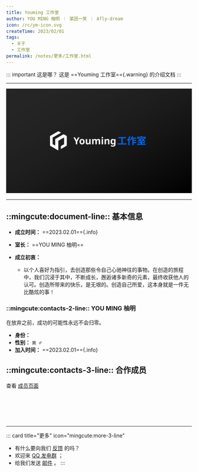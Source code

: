 ```yaml
---
title: Youming 工作室
author: YOU MING 柚明 ︱ 某团一笑 ︱ Afly-dream
icon: /rc/ym-icon.svg
createTime: 2023/02/01
tags:
  - 关于
  - 工作室
permalink: /notes/更多/工作室.html
---
```


::: important 这是哪？
这是 ==Youming 工作室=={.warning} 的介绍文档
:::

---

![](/rc/ym-gzs.svg)

<LinkCard title="查看成员页面" icon="mingcute:contacts-3-line" href="/friends/" />

---

## ::mingcute:document-line:: 基本信息

- **成立时间：** ==2023.02.01=={.info}
- **室长：** ==YOU MING 柚明==
- **成立初衷：**

  - 以个人喜好为指引，去创造那些令自己心驰神往的事物。在创造的旅程中，我们沉浸于其中，不断成长，邂逅诸多新奇的元素，最终收获他人的认可。创造所带来的快乐，是无垠的。创造自己所爱，这本身就是一件无比酷炫的事！

### ::mingcute:contacts-2-line:: YOU MING 柚明

<Card title="YOU MING 柚明" icon="/rc/ym-ys.png">
  在放弃之前，成功的可能性永远不会归零。
</Card>

<CardGrid>
  <LinkCard title="哔哩哔哩" icon="mingcute:bilibili-fill" href="https://space.bilibili.com/1337092956" />
  <LinkCard title="Github" icon="mingcute:github-fill" href="https://github.com/YOU-MING-6" />
  <LinkCard title="社交链接页" icon="mingcute:link-2-line" href="/notes/更多/链接.html" />
</CardGrid>

- **身份：** <Badge text="工作室室长" type="warning" />
- **性别：** `男 ♂`
- **加入时间：** ==2023.02.01=={.info}

## ::mingcute:contacts-3-line:: 合作成员

查看 [成员页面](/friends/)

<p style="margin-top: 100px"></p>

---

::: card title="更多" icon="mingcute:more-3-line"
- 有什么要向我们 [反馈](/notes/反馈中心/) 的吗？
- 欢迎来 [QQ 发电群](/notes/更多/链接.html#qq-群) ；
- 给我们发送 [邮件](/notes/更多/链接.html#邮箱) 。
:::